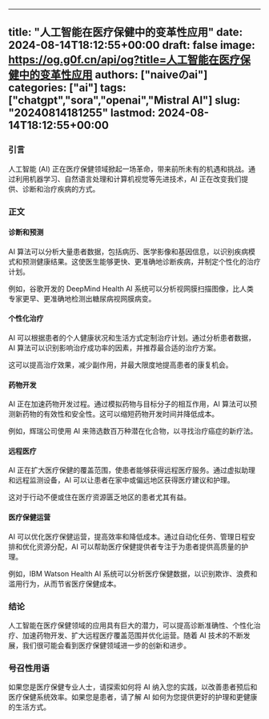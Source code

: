 
---
title: "人工智能在医疗保健中的变革性应用"
date: 2024-08-14T18:12:55+00:00
draft: false
image: https://og.g0f.cn/api/og?title=人工智能在医疗保健中的变革性应用
authors: ["naiveのai"]
categories: ["ai"]
tags: ["chatgpt","sora","openai","Mistral AI"]
slug: "20240814181255"
lastmod: 2024-08-14T18:12:55+00:00
---
### 引言

人工智能 (AI) 正在医疗保健领域掀起一场革命，带来前所未有的机遇和挑战。通过利用机器学习、自然语言处理和计算机视觉等先进技术，AI 正在改变我们提供、诊断和治疗疾病的方式。

### 正文

#### 诊断和预测

AI 算法可以分析大量患者数据，包括病历、医学影像和基因信息，以识别疾病模式和预测健康结果。这使医生能够更快、更准确地诊断疾病，并制定个性化的治疗计划。

例如，谷歌开发的 DeepMind Health AI 系统可以分析视网膜扫描图像，比人类专家更早、更准确地检测出糖尿病视网膜病变。

#### 个性化治疗

AI 可以根据患者的个人健康状况和生活方式定制治疗计划。通过分析患者数据，AI 算法可以识别影响治疗成功率的因素，并推荐最合适的治疗方案。

这可以提高治疗效果，减少副作用，并最大限度地提高患者的康复机会。

#### 药物开发

AI 正在加速药物开发过程。通过模拟药物与目标分子的相互作用，AI 算法可以预测新药物的有效性和安全性。这可以缩短药物开发时间并降低成本。

例如，辉瑞公司使用 AI 来筛选数百万种潜在化合物，以寻找治疗癌症的新疗法。

#### 远程医疗

AI 正在扩大医疗保健的覆盖范围，使患者能够获得远程医疗服务。通过虚拟助理和远程监测设备，AI 可以让患者在家中或偏远地区获得医疗建议和护理。

这对于行动不便或住在医疗资源匮乏地区的患者尤其有益。

#### 医疗保健运营

AI 可以优化医疗保健运营，提高效率和降低成本。通过自动化任务、管理日程安排和优化资源分配，AI 可以帮助医疗保健提供者专注于为患者提供高质量的护理。

例如，IBM Watson Health AI 系统可以分析医疗保健数据，以识别欺诈、浪费和滥用行为，从而节省医疗保健成本。

### 结论

人工智能在医疗保健领域的应用具有巨大的潜力，可以提高诊断准确性、个性化治疗、加速药物开发、扩大远程医疗覆盖范围并优化运营。随着 AI 技术的不断发展，我们很可能会看到医疗保健领域进一步的创新和进步。

### 号召性用语

如果您是医疗保健专业人士，请探索如何将 AI 纳入您的实践，以改善患者预后和医疗保健系统效率。如果您是患者，请了解 AI 如何为您提供更好的护理和更健康的生活方式。